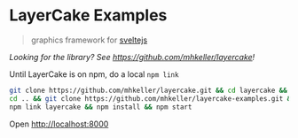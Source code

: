 LayerCake Examples
===

> graphics framework for [sveltejs](https://github.com/sveltejs/svelte)

_Looking for the library? See <https://github.com/mhkeller/layercake>!_

Until LayerCake is on npm, do a local `npm link`

```sh
git clone https://github.com/mhkeller/layercake.git && cd layercake && npm link
cd .. && git clone https://github.com/mhkeller/layercake-examples.git && cd layercake-examples
npm link layercake && npm install && npm start
```

Open <http://localhost:8000>
